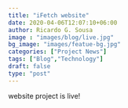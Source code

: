 ```yaml
---
title: "iFetch website"
date: 2020-04-06T12:07:10+06:00
author: Ricardo G. Sousa
image : "images/blog/live.jpg"
bg_image: "images/featue-bg.jpg"
categories: ["Project News"]
tags: ["Blog","Technology"]
draft: false
type: "post"
---
```


website project is live!
